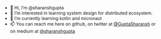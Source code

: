 - 👋 Hi, I’m @sharanshgupta
- 👀 I’m interested in learning system design for distributed ecosystem.
- 🌱 I’m currently learning kotlin and micronaut
- 📫 You can reach me here on github, on twitter at [@GuptaSharansh](https://twitter.com/GuptaSharansh) or on medium at [@sharanshgupta](https://medium.com/@sharanshgupta)

<!---
sharanshgupta/sharanshgupta is a ✨ special ✨ repository because its `README.md` (this file) appears on your GitHub profile.
You can click the Preview link to take a look at your changes.
--->
